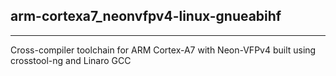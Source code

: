 ## arm-cortexa7_neonvfpv4-linux-gnueabihf

-----------------------------------------

Cross-compiler toolchain for ARM Cortex-A7 with Neon-VFPv4 built using crosstool-ng and Linaro GCC

